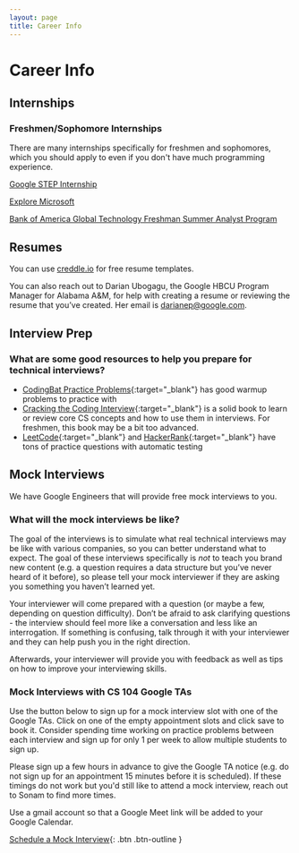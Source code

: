 ```yaml
---
layout: page
title: Career Info
---
```


# Career Info

## Internships

### Freshmen/Sophomore Internships

There are many internships specifically for freshmen and sophomores, which you should apply to even if you don't have much programming experience.

[Google STEP Internship](https://buildyourfuture.withgoogle.com/programs/step)

[Explore Microsoft](https://careers.microsoft.com/students/us/en/usexploremicrosoftprogram)

[Bank of America Global Technology Freshman Summer Analyst Program](https://bankcampuscareers.tal.net/vx/lang-en-GB/candidate/postings/6590)

## Resumes

You can use [creddle.io](http://creddle.io) for free resume templates.

You can also reach out to Darian Ubogagu, the Google HBCU Program Manager for Alabama A&M, for help with creating a resume or reviewing the resume that you’ve created. Her email is darianep@google.com.


## Interview Prep

### What are some good resources to help you prepare for technical interviews?

- [CodingBat Practice Problems](https://codingbat.com/python){:target="_blank"} has good warmup problems to practice with
- [Cracking the Coding Interview](https://www.crackingthecodinginterview.com/){:target="_blank"} is a solid book to learn or review core CS concepts and how to use them in interviews. For freshmen, this book may be a bit too advanced.
- [LeetCode](https://leetcode.com/){:target="_blank"} and [HackerRank](https://www.hackerrank.com/){:target="_blank"} have tons of practice questions with automatic testing


## Mock Interviews 

We have Google Engineers that will provide free mock interviews to you.

### What will the mock interviews be like?

The goal of the interviews is to simulate what real technical interviews may be like with various companies, so you can better understand what to expect. The goal of these interviews specifically is *not* to teach you brand new content (e.g. a question requires a data structure but you’ve never heard of it before), so please tell your mock interviewer if they are asking you something you haven’t learned yet.

Your interviewer will come prepared with a question (or maybe a few, depending on question difficulty). Don’t be afraid to ask clarifying questions - the interview should feel more like a conversation and less like an interrogation. If something is confusing, talk through it with your interviewer and they can help push you in the right direction.

Afterwards, your interviewer will provide you with feedback as well as tips on how to improve your interviewing skills. 


### Mock Interviews with CS 104 Google TAs

Use the button below to sign up for a mock interview slot with one of the Google TAs. Click on one of the empty appointment slots and click save to book it. Consider spending time working on practice problems between each interview and sign up for only 1 per week to allow multiple students to sign up.

Please sign up a few hours in advance to give the Google TA notice (e.g. do not sign up for an appointment 15 minutes before it is scheduled). If these timings do not work but you'd still like to attend a mock interview, reach out to Sonam to find more times. 

Use a gmail account so that a Google Meet link will be added to your Google Calendar.

[Schedule a Mock Interview](https://calendar.google.com/calendar/u/0/selfsched?sstoken=UU5qRzFsdVFqOW8wfGRlZmF1bHR8ZWM1ZWE1ZmI1ZWFiMGNjZWMwZjE5YTc4ODc4Yjc0MzI){: .btn .btn-outline }
